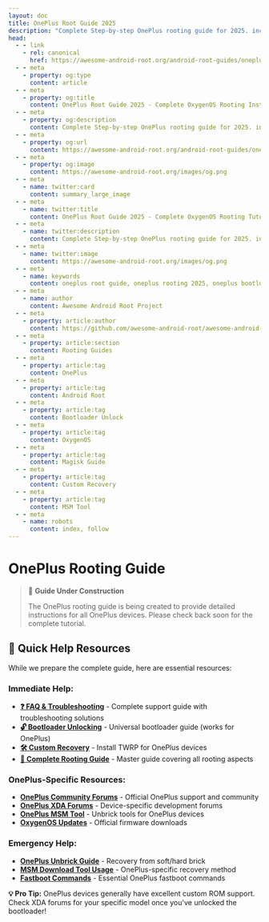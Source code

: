 ```yaml
---
layout: doc
title: OnePlus Root Guide 2025
description: "Complete Step-by-step OnePlus rooting guide for 2025. including bootloader unlocking, custom recovery and Magisk rooting on all OxygenOS devices."
head:
  - - link
    - rel: canonical
      href: https://awesome-android-root.org/android-root-guides/oneplus
  - - meta
    - property: og:type
      content: article
  - - meta
    - property: og:title
      content: OnePlus Root Guide 2025 - Complete OxygenOS Rooting Instructions
  - - meta
    - property: og:description
      content: Complete Step-by-step OnePlus rooting guide for 2025. including bootloader unlocking, MSM tool, custom recovery and Magisk rooting on all devices running OxygenOS.
  - - meta
    - property: og:url
      content: https://awesome-android-root.org/android-root-guides/oneplus
  - - meta
    - property: og:image
      content: https://awesome-android-root.org/images/og.png
  - - meta
    - name: twitter:card
      content: summary_large_image
  - - meta
    - name: twitter:title
      content: OnePlus Root Guide 2025 - Complete OxygenOS Rooting Tutorial
  - - meta
    - name: twitter:description
      content: Complete Step-by-step OnePlus rooting guide for 2025. including bootloader unlocking, MSM tool, custom recovery and Magisk rooting on all devices running OxygenOS
  - - meta
    - name: twitter:image
      content: https://awesome-android-root.org/images/og.png
  - - meta
    - name: keywords
      content: oneplus root guide, oneplus rooting 2025, oneplus bootloader unlock, oneplus magisk guide, oneplus custom recovery, oneplus 12 root, oneplus 11 root, oneplus 10 root, oxygenos root, oneplus msm tool, oneplus fastboot, oneplus nord root, twrp oneplus, lineageos oneplus, oneplus root safety
  - - meta
    - name: author
      content: Awesome Android Root Project
  - - meta
    - property: article:author
      content: https://github.com/awesome-android-root/awesome-android-root
  - - meta
    - property: article:section
      content: Rooting Guides
  - - meta
    - property: article:tag
      content: OnePlus
  - - meta
    - property: article:tag
      content: Android Root
  - - meta
    - property: article:tag
      content: Bootloader Unlock
  - - meta
    - property: article:tag
      content: OxygenOS
  - - meta
    - property: article:tag
      content: Magisk Guide
  - - meta
    - property: article:tag
      content: Custom Recovery
  - - meta
    - property: article:tag
      content: MSM Tool
  - - meta
    - name: robots
      content: index, follow
---
```


# OnePlus Rooting Guide

> 🚧 **Guide Under Construction**
>
> The OnePlus rooting guide is being created to provide detailed instructions for all OnePlus devices. Please check back soon for the complete tutorial.

## 🔗 **Quick Help Resources**
While we prepare the complete guide, here are essential resources:

### **Immediate Help:**
- **[❓ FAQ & Troubleshooting](../faqs.md)** - Complete support guide with troubleshooting solutions
- **[🔓 Bootloader Unlocking](./bootloader-unlocking.md)** - Universal bootloader guide (works for OnePlus)
- **[🛠️ Custom Recovery](./custom-recovery.md)** - Install TWRP for OnePlus devices
- **[📖 Complete Rooting Guide](./index.md)** - Master guide covering all rooting aspects

### **OnePlus-Specific Resources:**
- **[OnePlus Community Forums](https://forums.oneplus.com/)** - Official OnePlus support and community
- **[OnePlus XDA Forums](https://forum.xda-developers.com/c/oneplus.12004/)** - Device-specific development forums
- **[OnePlus MSM Tool](https://onepluscommunityserver.com/list/Unbrick_Tools/)** - Unbrick tools for OnePlus devices
- **[OxygenOS Updates](https://www.oneplus.com/support/software-upgrade)** - Official firmware downloads

### **Emergency Help:**
- **[OnePlus Unbrick Guide](../faqs.md#bricked-device-recovery)** - Recovery from soft/hard brick
- **[MSM Download Tool Usage](../faqs.md#bricked-device-recovery)** - OnePlus-specific recovery method
- **[Fastboot Commands](../faqs.md#custom-recovery-issues)** - Essential OnePlus fastboot commands

**💡 Pro Tip:** OnePlus devices generally have excellent custom ROM support. Check XDA forums for your specific model once you've unlocked the bootloader!